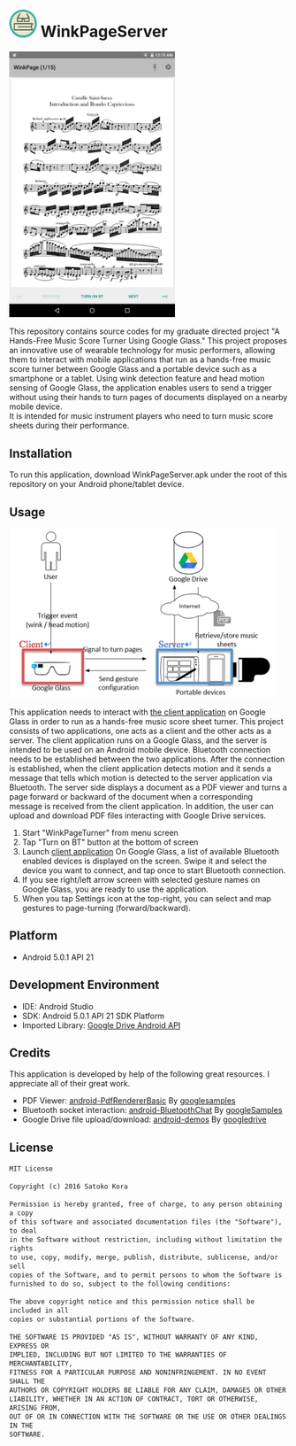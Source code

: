 # <img src="icon.png" width="50"> WinkPageServer

<img src="scr2.png" width="300">

This repository contains source codes for my graduate directed project "A Hands-Free Music Score Turner Using Google Glass."
This project proposes an innovative use of wearable technology for music performers, 
allowing them to interact with mobile applications that run as a hands-free music score turner 
between Google Glass and a portable device such as a smartphone or a tablet. 
Using wink detection feature and head motion sensing of Google Glass, 
the application enables users to send a trigger without using their hands to turn pages of documents displayed on a nearby mobile device.  
It is intended for music instrument players who need to turn music score sheets during their performance. 


## Installation

To run this application, download WinkPageServer.apk under the root of this repository on your Android phone/tablet device.

## Usage

![](scr3.png)

This application needs to interact with [the client application](https://github.com/satokora/WinkPageGlass) on Google Glass
in order to run as a hands-free music score sheet turner. This project consists of two applications, 
one acts as a client and the other acts as a server. The client application runs on a Google Glass, 
and the server is intended to be used on an Android mobile device. Bluetooth connection needs to be established 
between the two applications. After the connection is established, 
when the client application detects motion and it sends a message that tells which motion is detected to the server application 
via Bluetooth. The server side displays a document as a PDF viewer and turns a page forward or backward of the document 
when a corresponding message is received from the client application.  In addition, the user can upload and download PDF files 
interacting with Google Drive services.

1. Start "WinkPageTurner" from menu screen
2. Tap "Turn on BT" button at the bottom of screen
3. Launch [client application](https://github.com/satokora/WinkPageGlass) On Google Glass, a list of available Bluetooth enabled devices is displayed on the screen. Swipe it and select the device you want to connect,
and tap once to start Bluetooth connection.
4. If you see right/left arrow screen with selected gesture names on Google Glass, you are ready to use the application.
5. When you tap Settings icon at the top-right, you can select and map gestures to page-turning (forward/backward).

## Platform
* Android 5.0.1 API 21

## Development Environment
* IDE: Android Studio
* SDK: Android 5.0.1 API 21 SDK Platform
* Imported Library: [Google Drive Android API](https://developers.google.com/drive/android/)

## Credits

This application is developed by help of the following great resources.
I appreciate all of their great work.
* PDF Viewer: [android-PdfRendererBasic](https://github.com/googlesamples/android-PdfRendererBasic) By [googlesamples](https://github.com/googlesamples)
* Bluetooth socket interaction: [android-BluetoothChat](https://github.com/googlesamples/android-BluetoothChat) By [googleSamples](https://github.com/googlesamples)
* Google Drive file upload/download: [android-demos](https://github.com/googledrive/android-demos) By [googledrive](https://github.com/googledrive)

## License
```
MIT License

Copyright (c) 2016 Satoko Kora

Permission is hereby granted, free of charge, to any person obtaining a copy
of this software and associated documentation files (the "Software"), to deal
in the Software without restriction, including without limitation the rights
to use, copy, modify, merge, publish, distribute, sublicense, and/or sell
copies of the Software, and to permit persons to whom the Software is
furnished to do so, subject to the following conditions:

The above copyright notice and this permission notice shall be included in all
copies or substantial portions of the Software.

THE SOFTWARE IS PROVIDED "AS IS", WITHOUT WARRANTY OF ANY KIND, EXPRESS OR
IMPLIED, INCLUDING BUT NOT LIMITED TO THE WARRANTIES OF MERCHANTABILITY,
FITNESS FOR A PARTICULAR PURPOSE AND NONINFRINGEMENT. IN NO EVENT SHALL THE
AUTHORS OR COPYRIGHT HOLDERS BE LIABLE FOR ANY CLAIM, DAMAGES OR OTHER
LIABILITY, WHETHER IN AN ACTION OF CONTRACT, TORT OR OTHERWISE, ARISING FROM,
OUT OF OR IN CONNECTION WITH THE SOFTWARE OR THE USE OR OTHER DEALINGS IN THE
SOFTWARE.
```
